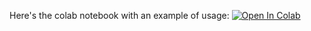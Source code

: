 Here's the colab notebook with an example of usage: [![Open In Colab](https://colab.research.google.com/assets/colab-badge.svg)]((https://colab.research.google.com/github/nfedosov/common_wave_catcher/blob/main/WaveCatcher_lib.ipynb)https://colab.research.google.com/github/nfedosov/common_wave_catcher/blob/main/WaveCatcher_lib.ipynb)
